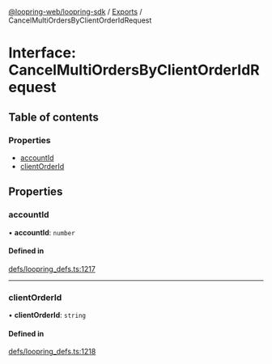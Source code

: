 [@loopring-web/loopring-sdk](../README.md) / [Exports](../modules.md) / CancelMultiOrdersByClientOrderIdRequest

# Interface: CancelMultiOrdersByClientOrderIdRequest

## Table of contents

### Properties

- [accountId](CancelMultiOrdersByClientOrderIdRequest.md#accountid)
- [clientOrderId](CancelMultiOrdersByClientOrderIdRequest.md#clientorderid)

## Properties

### accountId

• **accountId**: `number`

#### Defined in

[defs/loopring_defs.ts:1217](https://github.com/Loopring/loopring_sdk/blob/a4b843d/src/defs/loopring_defs.ts#L1217)

___

### clientOrderId

• **clientOrderId**: `string`

#### Defined in

[defs/loopring_defs.ts:1218](https://github.com/Loopring/loopring_sdk/blob/a4b843d/src/defs/loopring_defs.ts#L1218)
